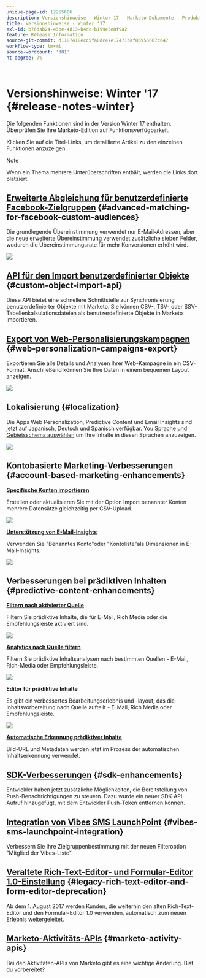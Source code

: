 ```yaml
---
unique-page-id: 12255606
description: Versionshinweise - Winter 17 - Marketo-Dokumente - Produktdokumentation
title: Versionshinweise - Winter '17
exl-id: b76dab24-43be-4d13-b4dc-b199e3e8f9a2
feature: Release Information
source-git-commit: d1187418ecc5fa0dc47e17471baf86955667c647
workflow-type: tm+mt
source-wordcount: '381'
ht-degree: 7%

---
```


# Versionshinweise: Winter &#39;17 {#release-notes-winter}

Die folgenden Funktionen sind in der Version Winter 17 enthalten. Überprüfen Sie Ihre Marketo-Edition auf Funktionsverfügbarkeit.

Klicken Sie auf die Titel-Links, um detaillierte Artikel zu den einzelnen Funktionen anzuzeigen.

>[!NOTE]
>
>Wenn ein Thema mehrere Unterüberschriften enthält, werden die Links dort platziert.

## [Erweiterte Abgleichung für benutzerdefinierte Facebook-Zielgruppen](/help/marketo/product-docs/demand-generation/ad-network-integrations/add-facebook-custom-audiences-as-a-launchpoint-service.md) {#advanced-matching-for-facebook-custom-audiences}

Die grundlegende Übereinstimmung verwendet nur E-Mail-Adressen, aber die neue erweiterte Übereinstimmung verwendet zusätzliche sieben Felder, wodurch die Übereinstimmungsrate für mehr Konversionen erhöht wird.

![](assets/fb-custom-audiences-schebsches.png)

## [API für den Import benutzerdefinierter Objekte](https://developers.marketo.com/rest-api/lead-database/custom-objects/) {#custom-object-import-api}

Diese API bietet eine schnellere Schnittstelle zur Synchronisierung benutzerdefinierter Objekte mit Marketo. Sie können CSV-, TSV- oder SSV-Tabellenkalkulationsdateien als benutzerdefinierte Objekte in Marketo importieren.

## [Export von Web-Personalisierungskampagnen](/help/marketo/product-docs/web-personalization/working-with-web-campaigns/export-web-campaign-data.md) {#web-personalization-campaigns-export}

Exportieren Sie alle Details und Analysen Ihrer Web-Kampagne in ein CSV-Format. Anschließend können Sie Ihre Daten in einem bequemen Layout anzeigen.

![](assets/web-personalization-csv-download-hand.png)

## Lokalisierung {#localization}

Die Apps Web Personalization, Predictive Content und Email Insights sind jetzt auf Japanisch, Deutsch und Spanisch verfügbar. You [Sprache und Gebietsschema auswählen](/help/marketo/product-docs/administration/settings/select-your-language-locale-and-time-zone.md) um Ihre Inhalte in diesen Sprachen anzuzeigen.

![](assets/japanese-web-personalization.png)

## Kontobasierte Marketing-Verbesserungen {#account-based-marketing-enhancements}

**[Spezifische Konten importieren](/help/marketo/product-docs/target-account-management/target/named-accounts/import-named-accounts.md)**

Erstellen oder aktualisieren Sie mit der Option Import benannter Konten mehrere Datensätze gleichzeitig per CSV-Upload.

![](assets/inatwo.png)

**[Unterstützung von E-Mail-Insights](/help/marketo/product-docs/reporting/email-insights/filtering-in-email-insights.md)**

Verwenden Sie &quot;Benanntes Konto&quot;oder &quot;Kontoliste&quot;als Dimensionen in E-Mail-Insights.

![](assets/ei.png)

## Verbesserungen bei prädiktiven Inhalten {#predictive-content-enhancements}

**[Filtern nach aktivierter Quelle](/help/marketo/product-docs/predictive-content/working-with-predictive-content/understanding-predictive-content.md)**

Filtern Sie prädiktive Inhalte, die für E-Mail, Rich Media oder die Empfehlungsleiste aktiviert sind.

![](assets/predictive-content-enabled-source.png)

**[Analytics nach Quelle filtern](/help/marketo/product-docs/predictive-content/working-with-predictive-content/understanding-predictive-content.md)**

Filtern Sie prädiktive Inhaltsanalysen nach bestimmten Quellen - E-Mail, Rich-Media oder Empfehlungsleiste.

![](assets/predictive-content-analytics-by-source.png)

**Editor für prädiktive Inhalte**

Es gibt ein verbessertes Bearbeitungserlebnis und -layout, das die Inhaltsvorbereitung nach Quelle aufteilt - E-Mail, Rich Media oder Empfehlungsleiste.

![](assets/predictive-content-editor.png)

**[Automatische Erkennung prädiktiver Inhalte](/help/marketo/product-docs/predictive-content/getting-started/enable-content-discovery.md)**

Bild-URL und Metadaten werden jetzt im Prozess der automatischen Inhaltserkennung verwendet.

## [SDK-Verbesserungen](https://developers.marketo.com/mobile/) {#sdk-enhancements}

Entwickler haben jetzt zusätzliche Möglichkeiten, die Bereitstellung von Push-Benachrichtigungen zu steuern. Dazu wurde ein neuer SDK-API-Aufruf hinzugefügt, mit dem Entwickler Push-Token entfernen können.

## [Integration von Vibes SMS LaunchPoint](/help/marketo/product-docs/mobile-marketing/vibes-sms-messages/using-sms-options-in-a-smart-campaign.md) {#vibes-sms-launchpoint-integration}

Verbessern Sie Ihre Zielgruppenbestimmung mit der neuen Filteroption &quot;Mitglied der Vibes-Liste&quot;.

## [Veraltete Rich-Text-Editor- und Formular-Editor 1.0-Einstellung](https://nation.marketo.com/docs/DOC-4315) {#legacy-rich-text-editor-and-form-editor-deprecation}

Ab dem 1. August 2017 werden Kunden, die weiterhin den alten Rich-Text-Editor und den Formular-Editor 1.0 verwenden, automatisch zum neuen Erlebnis weitergeleitet.

## [Marketo-Aktivitäts-APIs](https://developers.marketo.com/blog/important-change-activity-records-marketo-apis/) {#marketo-activity-apis}

Bei den Aktivitäten-APIs von Marketo gibt es eine wichtige Änderung. Bist du vorbereitet?
